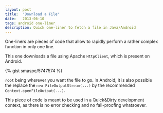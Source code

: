```yaml
---
layout: post
title:  "Download a File"
date:   2013-06-10
tags: android one-liner
description: Quick one-liner to fetch a file in Java/Android
---
```

One-liners are pieces of code that allow to rapidly perform a rather complex function in only one line.

This one downloads a file using Apache `HttpClient`, which is present on Android.

{% gist smaspe/5747574 %}

`root` being wherever you want the file to go. In Android, it is also possible the replace the `new FileOutputStream(...)` by the recommended `Context.openFileOutput(...)`.

This piece of code is meant to be used in a Quick&Dirty development context, as there is no error checking and no fail-proofing whatsoever.
